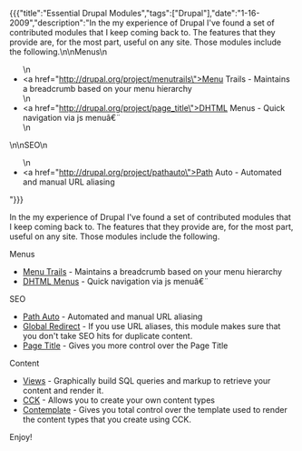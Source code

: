 {{{"title":"Essential Drupal Modules","tags":["Drupal"],"date":"1-16-2009","description":"In the my experience of Drupal I've found a set of contributed modules that I keep coming back to.  The features that they provide are, for the most part, useful on any site.  Those modules include the following.\n\nMenus\n<ul>\n<li><a href=\"http://drupal.org/project/menutrails\">Menu Trails</a> - Maintains a breadcrumb based on your menu hierarchy</li>\n<li><a href=\"http://drupal.org/project/page_title\">DHTML Menus</a> - Quick navigation via js menuâ€¨</li>\n</ul>\n\nSEO\n<ul>\n<li><a href=\"http://drupal.org/project/pathauto\">Path Auto</a> - Automated and manual URL aliasing</li></ul>"}}}

In the my experience of Drupal I've found a set of contributed modules that I keep coming back to.  The features that they provide are, for the most part, useful on any site.  Those modules include the following.

Menus
<ul>
<li><a href="http://drupal.org/project/menutrails">Menu Trails</a> - Maintains a breadcrumb based on your menu hierarchy</li>
<li><a href="http://drupal.org/project/page_title">DHTML Menus</a> - Quick navigation via js menuâ€¨</li>
</ul>

SEO
<ul>
<li><a href="http://drupal.org/project/pathauto">Path Auto</a> - Automated and manual URL aliasing</li>
<li><a href="http://drupal.org/project/globalredirect">Global Redirect</a> - If you use URL aliases, this module makes sure that you don't take SEO hits for duplicate content.</li>
<li><a href="http://drupal.org/project/page_title">Page Title</a> - Gives you more control over the Page Title</li>
</ul>

Content
<ul>
<li><a href="http://drupal.org/project/views">Views</a> - Graphically build SQL queries and markup to retrieve your content and render it.</li>
<li><a href="http://drupal.org/project/cck">CCK</a> - Allows you to create your own content types</li>
<li><a href="http://drupal.org/project/contemplate">Contemplate</a> - Gives you total control over the template used to render the content types that you create using CCK.</li>
</ul>

Enjoy!
